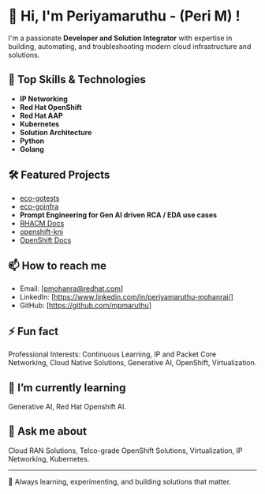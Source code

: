 # 👋 Hi, I'm Periyamaruthu - (Peri M) !

I'm a passionate **Developer and Solution Integrator** with expertise in building, automating, and troubleshooting modern cloud infrastructure and solutions.

## 🚀 Top Skills & Technologies

- **IP Networking**
- **Red Hat OpenShift**
- **Red Hat AAP**
- **Kubernetes**
- **Solution Architecture**
- **Python**
- **Golang**

## 🛠️ Featured Projects

- [eco-gotests](https://github.com/mpmaruthu/eco-gotests)
- [eco-goinfra](https://github.com/mpmaruthu/eco-goinfra)
- **Prompt Engineering for Gen AI driven RCA / EDA use cases**
- [RHACM Docs](https://github.com/stolostron/rhacm-docs)
- [openshift-kni](https://github.com/openshift-kni)
- [OpenShift Docs](https://github.com/openshift/openshift-docs)

## 📫 How to reach me

- Email: [pmohanra@redhat.com]
- LinkedIn: [https://www.linkedin.com/in/periyamaruthu-mohanraj/]
- GitHub: [https://github.com/mpmaruthu]

## ⚡ Fun fact

Professional Interests:
Continuous Learning, IP and Packet Core Networking, Cloud Native Solutions, Generative AI, OpenShift, Virtualization. 

## 🌱 I’m currently learning

Generative AI, Red Hat Openshift AI.


## 💬 Ask me about

Cloud RAN Solutions, Telco-grade OpenShift Solutions, Virtualization, IP Networking, Kubernetes.

---

🌱 Always learning, experimenting, and building solutions that matter.
